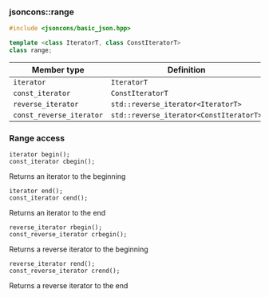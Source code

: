 ### jsoncons::range

```cpp
#include <jsoncons/basic_json.hpp>

template <class IteratorT, class ConstIteratorT>
class range; 
```

Member type                         |Definition
------------------------------------|------------------------------
`iterator`|`IteratorT`
`const_iterator`|`ConstIteratorT`
`reverse_iterator`|`std::reverse_iterator<IteratorT>`
`const_reverse_iterator`|`std::reverse_iterator<ConstIteratorT>`

### Range access

    iterator begin();
    const_iterator cbegin();
Returns an iterator to the beginning

    iterator end();
    const_iterator cend();
Returns an iterator to the end

    reverse_iterator rbegin();
    const_reverse_iterator crbegin();
Returns a reverse iterator to the beginning

    reverse_iterator rend();
    const_reverse_iterator crend();
Returns a reverse iterator to the end
